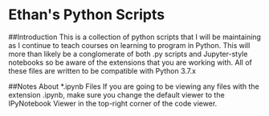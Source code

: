 # Ethan's Python Scripts
##Introduction
This is a collection of python scripts that I will be maintaining as I continue to teach courses on learning to program in Python. This will more than likely be a conglomerate of both .py scripts and Jupyter-style notebooks so be aware of the extensions that you are working with.
All of these files are written to be compatible with Python 3.7.x

##Notes About \*.ipynb Files
If you are going to be viewing any files with the extension .ipynb, make sure you change the default viewer to the IPyNotebook Viewer in the top-right corner of the code viewer.
